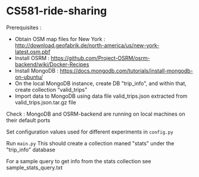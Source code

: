 # CS581-ride-sharing

Prerequisites : 
* Obtain OSM map files for New York : http://download.geofabrik.de/north-america/us/new-york-latest.osm.pbf 
* Install OSRM : https://github.com/Project-OSRM/osrm-backend/wiki/Docker-Recipes
* Install MongoDB : https://docs.mongodb.com/tutorials/install-mongodb-on-ubuntu/
* On the local MongoDB instance, create DB "trip_info", and within that, create collection "valid_trips" 
* Import data to MongoDB using data file valid_trips.json extracted from valid_trips.json.tar.gz file

Check : MongoDB and OSRM-backend are running on local machines on their default ports

Set configuration values used for different experiments in `config.py`

Run `main.py`
This should create a collection maned "stats" under the "trip_info" database

For a sample query to get info from the stats collection see sample_stats_query.txt
